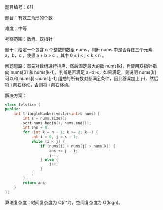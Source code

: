 题目编号：611

题目：有效三角形的个数

难度：中等

考察范围：数组、双指针

题干：给定一个包含 n 个整数的数组 nums，判断 nums 中是否存在三个元素 a，b，c ，使得 a + b > c ，其中 0 ≤ i < j < k < n 。

解题思路：首先对数组进行排序，然后固定最大的数 nums[k]，再使用双指针指向 nums[0] 和 nums[k-1]，判断是否满足 a+b>c，如果满足，则说明 nums[k] 可以和 nums[i]~nums[j-1] 组成的所有数对都满足条件，因此答案加上 j-i，然后将 j 向右移动，否则将 i 向右移动。

解决方案：

```cpp
class Solution {
public:
    int triangleNumber(vector<int>& nums) {
        int n = nums.size();
        sort(nums.begin(), nums.end());
        int ans = 0;
        for (int k = n - 1; k >= 2; k--) {
            int i = 0, j = k - 1;
            while (i < j) {
                if (nums[i] + nums[j] > nums[k]) {
                    ans += j - i;
                    j--;
                } else {
                    i++;
                }
            }
        }
        return ans;
    }
};
```

算法复杂度：时间复杂度为 O(n^2)，空间复杂度为 O(logn)。